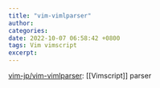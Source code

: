 ```yaml
---
title: "vim-vimlparser"
author: 
categories: 
date: 2022-10-07 06:58:42 +0800
tags: Vim vimscript
excerpt: 
---
```





[vim-jp/vim-vimlparser](https://github.com/vim-jp/vim-vimlparser): [[Vimscript]] parser












